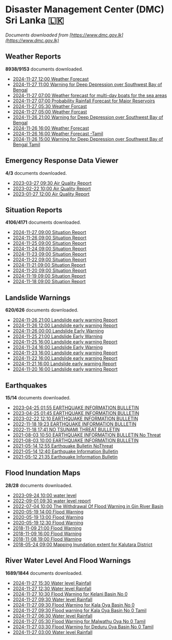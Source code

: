 # Disaster Management Center (DMC) Sri Lanka :sri_lanka:

*Documents downloaded from [https://www.dmc.gov.lk](https://www.dmc.gov.lk)*

## Weather Reports

**8938/9153** documents downloaded.

* [2024-11-27 12:00 Weather Forecast](data/weather-reports/20241127.1200.weather-forecast.pdf)
* [2024-11-27 11:00 Warning for Deep Depression over Southwest Bay of Bengal](data/weather-reports/20241127.1100.warning-for-deep-depression-over-southwest-bay-of-bengal.pdf)
* [2024-11-27 07:00 Weather forecast for multi-day boats for the sea areas](data/weather-reports/20241127.0700.weather-forecast-for-multiday-boats-for-the-sea-areas.pdf)
* [2024-11-27 07:00 Probability Rainfall Forecast for Major Reservoirs](data/weather-reports/20241127.0700.probability-rainfall-forecast-for-major-reservoirs.pdf)
* [2024-11-27 05:30 Weather Forcast](data/weather-reports/20241127.0530.weather-forcast.pdf)
* [2024-11-27 05:00 Weather Forcast](data/weather-reports/20241127.0500.weather-forcast.pdf)
* [2024-11-26 21:00 Warning for Deep Depression over Southwest Bay of Bengal](data/weather-reports/20241126.2100.warning-for-deep-depression-over-southwest-bay-of-bengal.pdf)
* [2024-11-26 16:00 Weather Forecast](data/weather-reports/20241126.1600.weather-forecast.pdf)
* [2024-11-26 16:00 Weather Forecast -Tamil](data/weather-reports/20241126.1600.weather-forecast-tamil.pdf)
* [2024-11-26 15:00 Warning for Deep Depression over Southwest Bay of Bengal Tamil](data/weather-reports/20241126.1500.warning-for-deep-depression-over-southwest-bay-of-bengal-tamil.pdf)

## Emergency Response Data Viewer

**4/3** documents downloaded.

* [2023-03-27 09:30 Air Quality Report](data/emergency-response-data-viewer/20230327.0930.air-quality-report.pdf)
* [2023-02-22 10:00 Air Quality Report](data/emergency-response-data-viewer/20230222.1000.air-quality-report.pdf)
* [2023-01-27 12:00 Air Quality Report](data/emergency-response-data-viewer/20230127.1200.air-quality-report.pdf)

## Situation Reports

**4106/4171** documents downloaded.

* [2024-11-27 09:00 Situation Report](data/situation-reports/20241127.0900.situation-report.pdf)
* [2024-11-26 09:00 Situation Report](data/situation-reports/20241126.0900.situation-report.pdf)
* [2024-11-25 09:00 Situation Report](data/situation-reports/20241125.0900.situation-report.pdf)
* [2024-11-24 09:00 Situation Report](data/situation-reports/20241124.0900.situation-report.pdf)
* [2024-11-23 09:00 Situation Report](data/situation-reports/20241123.0900.situation-report.pdf)
* [2024-11-22 09:00 Situation Report](data/situation-reports/20241122.0900.situation-report.pdf)
* [2024-11-21 09:00 Situation Report](data/situation-reports/20241121.0900.situation-report.pdf)
* [2024-11-20 09:00 Situation Report](data/situation-reports/20241120.0900.situation-report.pdf)
* [2024-11-19 09:00 Situation Report](data/situation-reports/20241119.0900.situation-report.pdf)
* [2024-11-18 09:00 Situation Report](data/situation-reports/20241118.0900.situation-report.pdf)

## Landslide Warnings

**620/626** documents downloaded.

* [2024-11-26 21:00 Landslide early warning Report](data/landslide-warnings/20241126.2100.landslide-early-warning-report.pdf)
* [2024-11-26 12:00 Landslide early warning Report](data/landslide-warnings/20241126.1200.landslide-early-warning-report.pdf)
* [2024-11-26 00:00 Landslide Early Warning](data/landslide-warnings/20241126.0000.landslide-early-warning.pdf)
* [2024-11-25 21:00 Landslide Early Warning](data/landslide-warnings/20241125.2100.landslide-early-warning.pdf)
* [2024-11-25 16:00 Landslide early warning Report](data/landslide-warnings/20241125.1600.landslide-early-warning-report.pdf)
* [2024-11-24 16:00 Landslide Early Warning](data/landslide-warnings/20241124.1600.landslide-early-warning.pdf)
* [2024-11-23 16:00 Landslide early warning Report](data/landslide-warnings/20241123.1600.landslide-early-warning-report.pdf)
* [2024-11-22 16:00 Landslide early warning Report](data/landslide-warnings/20241122.1600.landslide-early-warning-report.pdf)
* [2024-11-21 16:00 Landslide early warning Report](data/landslide-warnings/20241121.1600.landslide-early-warning-report.pdf)
* [2024-11-20 16:00 Landslide early warning Report](data/landslide-warnings/20241120.1600.landslide-early-warning-report.pdf)

## Earthquakes

**15/14** documents downloaded.

* [2023-04-25 01:55 EARTHQUAKE INFORMATION BULLETIN](data/earthquakes/20230425.0155.earthquake-information-bulletin.pdf)
* [2023-04-25 01:45 EARTHQUAKE INFORMATION BULLETIN](data/earthquakes/20230425.0145.earthquake-information-bulletin.pdf)
* [2023-02-22 12:10 EARTHQUAKE INFORMATION BULLETIN](data/earthquakes/20230222.1210.earthquake-information-bulletin.pdf)
* [2022-11-18 19:23 EARTHQUAKE INFORMATION BULLETIN](data/earthquakes/20221118.1923.earthquake-information-bulletin.pdf)
* [2022-11-18 17:41 NO TSUNAMI THREAT BULLETIN](data/earthquakes/20221118.1741.no-tsunami-threat-bulletin.pdf)
* [2021-08-03 10:50 EARTHQUAKE INFORMATION BULLETIN No Threat](data/earthquakes/20210803.1050.earthquake-information-bulletin-no-threat.pdf)
* [2021-08-03 10:00 EARTHQUAKE INFORMATION BULLETIN](data/earthquakes/20210803.1000.earthquake-information-bulletin.pdf)
* [2021-05-14 12:55 Earthquake Bulletin NoThreat](data/earthquakes/20210514.1255.earthquake-bulletin-nothreat.pdf)
* [2021-05-14 12:40 Earthquake Information Bulletin](data/earthquakes/20210514.1240.earthquake-information-bulletin.pdf)
* [2021-05-12 21:35 Earthquake Information Bulletin](data/earthquakes/20210512.2135.earthquake-information-bulletin.pdf)

## Flood Inundation Maps

**28/28** documents downloaded.

* [2023-09-24 10:00 water level](data/flood-inundation-maps/20230924.1000.water-level.pdf)
* [2022-09-01 09:30 water level report](data/flood-inundation-maps/20220901.0930.water-level-report.pdf)
* [2022-07-04 10:00 The Withdrawal Of Flood Warning in Gin River Basin](data/flood-inundation-maps/20220704.1000.the-withdrawal-of-flood-warning-in-gin-river-basin.pdf)
* [2020-05-19 14:00 Flood Warning](data/flood-inundation-maps/20200519.1400.flood-warning.pdf)
* [2020-05-19 13:00 Flood Warning](data/flood-inundation-maps/20200519.1300.flood-warning.pdf)
* [2020-05-19 12:30 Flood Warning](data/flood-inundation-maps/20200519.1230.flood-warning.pdf)
* [2018-11-09 21:00 Flood Warning](data/flood-inundation-maps/20181109.2100.flood-warning.PDF)
* [2018-11-09 16:00 Flood Warning](data/flood-inundation-maps/20181109.1600.flood-warning.PDF)
* [2018-11-08 19:00 Flood Warning](data/flood-inundation-maps/20181108.1900.flood-warning.PDF)
* [2018-05-24 09:00 Mapping Inundation extent for Kalutara District](data/flood-inundation-maps/20180524.0900.mapping-inundation-extent-for-kalutara-district.pdf)

## River Water Level And Flood Warnings

**1689/1844** documents downloaded.

* [2024-11-27 15:30 Water level  Rainfall](data/river-water-level-and-flood-warnings/20241127.1530.water-level-rainfall.jpg)
* [2024-11-27 12:30 Water level  Rainfall](data/river-water-level-and-flood-warnings/20241127.1230.water-level-rainfall.jpg)
* [2024-11-27 10:30 Flood Warning for Kelani Basin No 0](data/river-water-level-and-flood-warnings/20241127.1030.flood-warning-for-kelani-basin-no-0.pdf)
* [2024-11-27 09:30 Water level  Rainfall](data/river-water-level-and-flood-warnings/20241127.0930.water-level-rainfall.jpg)
* [2024-11-27 09:30 Flood Warning for Kala Oya Basin No 0](data/river-water-level-and-flood-warnings/20241127.0930.flood-warning-for-kala-oya-basin-no-0.pdf)
* [2024-11-27 09:30 Flood warning for Kala Oya Basin  No 0 Tamil](data/river-water-level-and-flood-warnings/20241127.0930.flood-warning-for-kala-oya-basin-no-0-tamil.pdf)
* [2024-11-27 06:30 Water level  Rainfall](data/river-water-level-and-flood-warnings/20241127.0630.water-level-rainfall.jpg)
* [2024-11-27 05:30 Flood Warning for Malwathu Oya No 0  Tamil](data/river-water-level-and-flood-warnings/20241127.0530.flood-warning-for-malwathu-oya-no-0-tamil.pdf)
* [2024-11-27 03:30 Flood Warning for Deduru Oya Basin  No 0 Tamil](data/river-water-level-and-flood-warnings/20241127.0330.flood-warning-for-deduru-oya-basin-no-0-tamil.pdf)
* [2024-11-27 03:00 Water level  Rainfall](data/river-water-level-and-flood-warnings/20241127.0300.water-level-rainfall.jpg)
